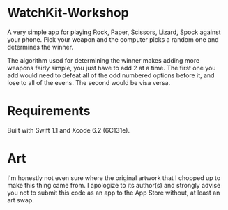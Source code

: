 # WatchKit-Workshop

A very simple app for playing Rock, Paper, Scissors, Lizard, Spock against your phone. Pick your weapon and the computer picks a random one and determines the winner.

The algorithm used for determining the winner makes adding more weapons fairly simple, you just have to add 2 at a time. The first one you add would need to defeat all of the odd numbered options before it, and lose to all of the evens. The second would be visa versa.

# Requirements

Built with Swift 1.1 and Xcode 6.2 (6C131e).

# Art

I'm honestly not even sure where the original artwork that I chopped up to make this thing came from. I apologize to its author(s) and strongly advise you not to submit this code as an app to the App Store without, at least an art swap.
